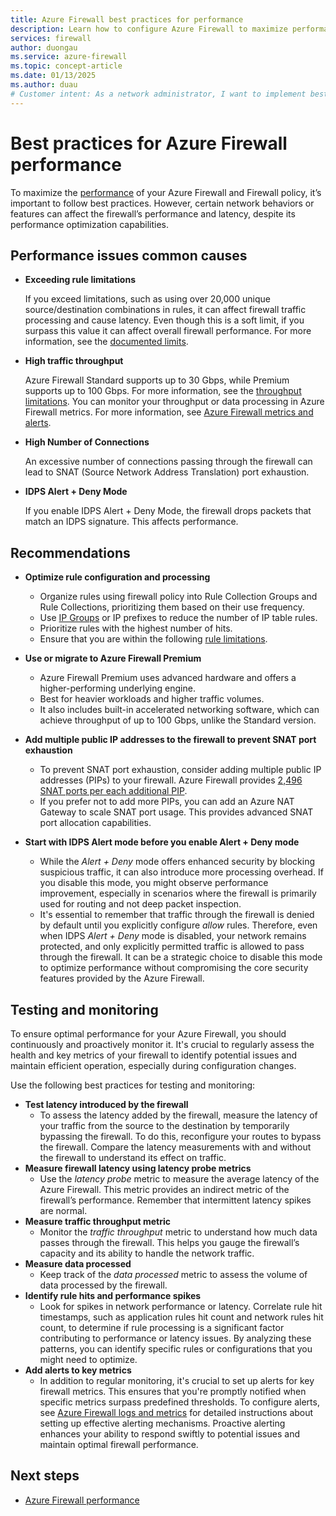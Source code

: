 ```yaml
---
title: Azure Firewall best practices for performance
description: Learn how to configure Azure Firewall to maximize performance
services: firewall
author: duongau
ms.service: azure-firewall
ms.topic: concept-article
ms.date: 01/13/2025
ms.author: duau
# Customer intent: As a network administrator, I want to implement best practices for Azure Firewall configuration, so that I can optimize its performance and ensure efficient network traffic management while maintaining security.
---
```


# Best practices for Azure Firewall performance

To maximize the [performance](firewall-performance.md) of your Azure Firewall and Firewall policy, it’s important to follow best practices. However, certain network behaviors or features can affect the firewall’s performance and latency, despite its performance optimization capabilities.

## Performance issues common causes

- **Exceeding rule limitations**

   If you exceed limitations, such as using over 20,000 unique source/destination combinations in rules, it can affect firewall traffic processing and cause latency. Even though this is a soft limit, if you surpass this value it can affect overall firewall performance. For more information, see the [documented limits](../azure-resource-manager/management/azure-subscription-service-limits.md#azure-firewall-limits).

- **High traffic throughput**

    Azure Firewall Standard supports up to 30 Gbps, while Premium supports up to 100 Gbps. For more information, see the [throughput limitations](firewall-performance.md#performance-data). You can monitor your throughput or data processing in Azure Firewall metrics. For more information, see [Azure Firewall metrics and alerts](metrics.md).

- **High Number of Connections**

   An excessive number of connections passing through the firewall can lead to SNAT (Source Network Address Translation) port exhaustion.

- **IDPS Alert + Deny Mode**

   If you enable IDPS Alert + Deny Mode, the firewall drops packets that match an IDPS signature. This affects performance.

## Recommendations

- **Optimize rule configuration and processing**

   - Organize rules using firewall policy into Rule Collection Groups and Rule Collections, prioritizing them based on their use frequency.
   - Use [IP Groups](ip-groups.md) or IP prefixes to reduce the number of IP table rules.
   - Prioritize rules with the highest number of hits.
   - Ensure that you are within the following [rule limitations](../azure-resource-manager/management/azure-subscription-service-limits.md#azure-firewall-limits).
- **Use or migrate to Azure Firewall Premium**
   - Azure Firewall Premium uses advanced hardware and offers a higher-performing underlying engine.
   - Best for heavier workloads and higher traffic volumes. 
   - It also includes built-in accelerated networking software, which can achieve throughput of up to 100 Gbps, unlike the Standard version.
- **Add multiple public IP addresses to the firewall to prevent SNAT port exhaustion**
   - To prevent SNAT port exhaustion, consider adding multiple public IP addresses (PIPs) to your firewall. Azure Firewall provides [2,496 SNAT ports per each additional PIP](../nat-gateway/tutorial-hub-spoke-nat-firewall.md). 
   - If you prefer not to add more PIPs, you can add an Azure NAT Gateway to scale SNAT port usage. This provides advanced SNAT port allocation capabilities.
- **Start with IDPS Alert mode before you enable Alert + Deny mode**
   - While the *Alert + Deny* mode offers enhanced security by blocking suspicious traffic, it can also introduce more processing overhead. If you disable this mode, you might observe performance improvement, especially in scenarios where the firewall is primarily used for routing and not deep packet inspection.
   - It's essential to remember that traffic through the firewall is denied by default until you explicitly configure *allow* rules. Therefore, even when IDPS *Alert + Deny* mode is disabled, your network remains protected, and only explicitly permitted traffic is allowed to pass through the firewall. It can be a strategic choice to disable this mode to optimize performance without compromising the core security features provided by the Azure Firewall.

## Testing and monitoring

To ensure optimal performance for your Azure Firewall, you should continuously and proactively monitor it. It's crucial to regularly assess the health and key metrics of your firewall to identify potential issues and maintain efficient operation, especially during configuration changes. 

Use the following best practices for testing and monitoring:

- **Test latency introduced by the firewall**
   - To assess the latency added by the firewall, measure the latency of your traffic from the source to the destination by temporarily bypassing the firewall. To do this, reconfigure your routes to bypass the firewall. Compare the latency measurements with and without the firewall to understand its effect on traffic.
- **Measure firewall latency using latency probe metrics**
   - Use the *latency probe* metric to measure the average latency of the Azure Firewall. This metric provides an indirect metric of the firewall’s performance. Remember that intermittent latency spikes are normal.
- **Measure traffic throughput metric**
   - Monitor the *traffic throughput* metric to understand how much data passes through the firewall. This helps you gauge the firewall’s capacity and its ability to handle the network traffic.
- **Measure data processed**
   - Keep track of the *data processed* metric to assess the volume of data processed by the firewall.
- **Identify rule hits and performance spikes**
   - Look for spikes in network performance or latency. Correlate rule hit timestamps, such as application rules hit count and network rules hit count, to determine if rule processing is a significant factor contributing to performance or latency issues. By analyzing these patterns, you can identify specific rules or configurations that you might need to optimize.
- **Add alerts to key metrics**
   - In addition to regular monitoring, it's crucial to set up alerts for key firewall metrics. This ensures that you're promptly notified when specific metrics surpass predefined thresholds. To configure alerts, see [Azure Firewall logs and metrics](metrics.md#alert-on-azure-firewall-metrics) for detailed instructions about setting up effective alerting mechanisms. Proactive alerting enhances your ability to respond swiftly to potential issues and maintain optimal firewall performance.

## Next steps

- [Azure Firewall performance](firewall-performance.md)
